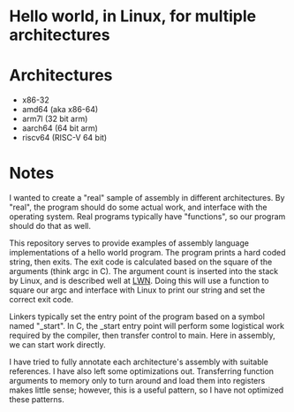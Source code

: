 Hello world, in Linux, for multiple architectures
=================================================

Architectures
=============

* x86-32
* amd64 (aka x86-64)
* arm7l (32 bit arm)
* aarch64 (64 bit arm)
* riscv64 (RISC-V 64 bit)


Notes
=====

I wanted to create a "real" sample of assembly in different architectures. By
"real", the program should do some actual work, and interface with the operating
system. Real programs typically have "functions", so our program should do that
as well.

This repository serves to provide examples of assembly language implementations
of a hello world program. The program prints a hard coded string, then exits.
The exit code is calculated based on the square of the arguments (think argc
in C). The argument count is inserted into the stack by Linux, and is described
well at [LWN](https://lwn.net/Articles/631631/). Doing this will use a function
to square our argc and interface with Linux to print our string and set the
correct exit code.

Linkers typically set the entry point of the program based on a symbol named
"\_start". In C, the \_start entry point will perform some logistical work
required by the compiler, then transfer control to main. Here in assembly,
we can start work directly.

I have tried to fully annotate each architecture's assembly with suitable
references. I have also left some optimizations out. Transferring function
arguments to memory only to turn around and load them into registers makes
little sense; however, this is a useful pattern, so I have not optimized these
patterns.

